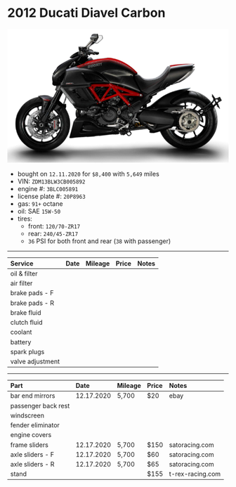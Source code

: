 # 2012 Ducati Diavel Carbon

![](pictures/pic.png)

- bought on `12.11.2020` for `$8,400` with `5,649` miles
- VIN: `ZDM13BLW3CB005892`
- engine #: `3BLC005891`
- license plate #: `20P8963`
- gas: `91+` octane
- oil: SAE `15W-50`
- tires:
  - front: `120/70-ZR17`
  - rear: `240/45-ZR17`
  - `36` PSI for both front and rear (`38` with passenger)

*****

| Service              | Date            | Mileage         | Price           | Notes            |
| :------------------- | :-------------- | :-------------- | :-------------- | :--------------- |
| oil & filter         |                 |                 |                 |                  |
| air filter           |                 |                 |                 |                  |
| brake pads - F       |                 |                 |                 |                  |
| brake pads - R       |                 |                 |                 |                  |
| brake fluid          |                 |                 |                 |                  |
| clutch fluid         |                 |                 |                 |                  |
| coolant              |                 |                 |                 |                  |
| battery              |                 |                 |                 |                  |
| spark plugs          |                 |                 |                 |                  |
| valve adjustment     |                 |                 |                 |                  |

*****

| Part                 | Date            | Mileage         | Price           | Notes            |
| :------------------- | :-------------- | :-------------- | :-------------- | :--------------- |
| bar end mirrors      | 12.17.2020      | 5,700           | $20             | ebay             |
| passenger back rest  |                 |                 |                 |                  |
| windscreen           |                 |                 |                 |                  |
| fender eliminator    |                 |                 |                 |                  |
| engine covers        |                 |                 |                 |                  |
| frame sliders        | 12.17.2020      | 5,700           | $150            | satoracing.com   |
| axle sliders - F     | 12.17.2020      | 5,700           | $60             | satoracing.com   |
| axle sliders - R     | 12.17.2020      | 5,700           | $65             | satoracing.com   |
| stand                |                 |                 | $155            | t-rex-racing.com |
